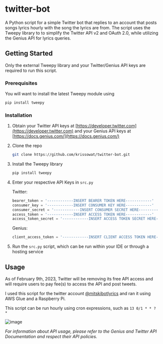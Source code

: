 # twitter-bot
A Python script for a simple Twitter bot that replies to an account that posts songs lyrics hourly with the song the lyrics are from. 
The script uses the Tweepy library to to simplify the Twitter API v2 and OAuth 2.0, while utilizing the Genius API for lyrics queries.

<!-- GETTING STARTED -->
## Getting Started
Only the external Tweepy library and your Twitter/Genius API keys are required to run this script.

### Prerequisites

You will want to install the latest Tweepy module using
```sh
pip install tweepy
```

### Installation

1. Obtain your Twitter API keys at [https://developer.twitter.com](https://developer.twitter.com) and your Genius API keys at [https://docs.genius.com/](https://docs.genius.com/)
2. Clone the repo
   ```sh
   git clone https://github.com/krissowat/twitter-bot.git
   ```
3. Install the Tweepy library
   ```sh
   pip install tweepy
   ```
4. Enter your respective API Keys in `src.py`

   Twitter:
   ```py
   bearer_token = '------------INSERT BEARER TOKEN HERE------------'
   consumer_key = '------------INSERT CONSUMER KEY HERE------------'
   consumer_secret = '------------INSERT CONSUMER SECRET HERE------------'
   access_token = '------------INSERT ACCESS TOKEN HERE------------'
   access_token_secret = '------------INSERT ACCESS TOKEN SECRET HERE------------'
   ```
   Genius:
   ```py
   client_access_token = '------------INSERT CLIENT ACCESS TOKEN HERE------------'
   ```
5. Run the `src.py` script, which can be run within your IDE or through a hosting service

   <!-- USAGE EXAMPLES -->
## Usage

As of February 9th, 2023, Twitter will be removing its free API access and will require users to pay fee(s) to access the API and post tweets.

I used this script for the twitter account [@mitskibotlyrics](https://twitter.com/mitskibotlyrics) and ran it using AWS Glue and a Raspberry Pi.


This script can be run hourly using cron expressions, such as `13 0/1 * * ? *`

![image](https://user-images.githubusercontent.com/90125291/216881899-16f3c0f5-e581-421a-b5f5-f0c692b7542b.png)


_For information about API usage, please refer to the Genius and Twitter API Documentation and respect their API policies._
